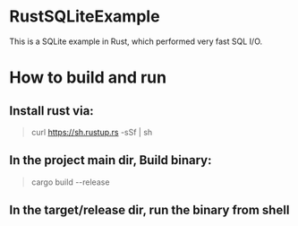 # RustSQLiteExample
This is a SQLite example in Rust, which performed very fast SQL I/O. 

# How to build and run
## Install rust via:
> curl https://sh.rustup.rs -sSf | sh
## In the project main dir, Build binary:
> cargo build --release

## In the target/release dir, run the binary from shell
